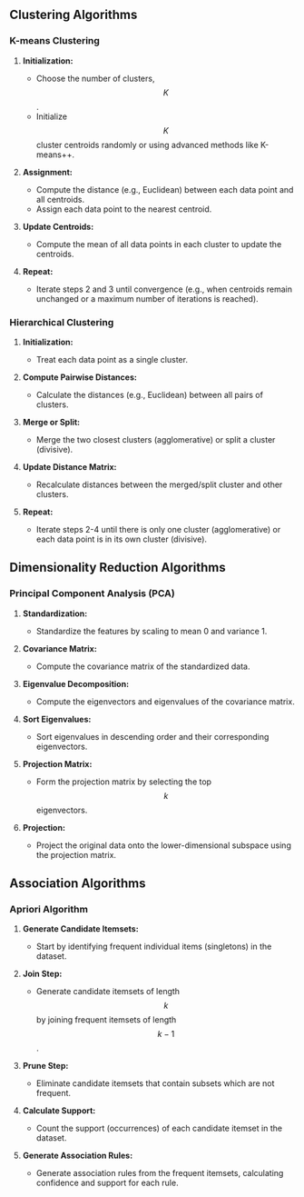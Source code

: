## Clustering Algorithms

### K-means Clustering

1. **Initialization:**
   - Choose the number of clusters, $$K$$.
   - Initialize $$K$$ cluster centroids randomly or using advanced methods like K-means++.

2. **Assignment:**
   - Compute the distance (e.g., Euclidean) between each data point and all centroids.
   - Assign each data point to the nearest centroid.

3. **Update Centroids:**
   - Compute the mean of all data points in each cluster to update the centroids.

4. **Repeat:**
   - Iterate steps 2 and 3 until convergence (e.g., when centroids remain unchanged or a maximum number of iterations is reached).

### Hierarchical Clustering

1. **Initialization:**
   - Treat each data point as a single cluster.

2. **Compute Pairwise Distances:**
   - Calculate the distances (e.g., Euclidean) between all pairs of clusters.

3. **Merge or Split:**
   - Merge the two closest clusters (agglomerative) or split a cluster (divisive).

4. **Update Distance Matrix:**
   - Recalculate distances between the merged/split cluster and other clusters.

5. **Repeat:**
   - Iterate steps 2-4 until there is only one cluster (agglomerative) or each data point is in its own cluster (divisive).

## Dimensionality Reduction Algorithms

### Principal Component Analysis (PCA)

1. **Standardization:**
   - Standardize the features by scaling to mean 0 and variance 1.

2. **Covariance Matrix:**
   - Compute the covariance matrix of the standardized data.

3. **Eigenvalue Decomposition:**
   - Compute the eigenvectors and eigenvalues of the covariance matrix.

4. **Sort Eigenvalues:**
   - Sort eigenvalues in descending order and their corresponding eigenvectors.

5. **Projection Matrix:**
   - Form the projection matrix by selecting the top $$k$$ eigenvectors.

6. **Projection:**
   - Project the original data onto the lower-dimensional subspace using the projection matrix.

## Association Algorithms

### Apriori Algorithm

1. **Generate Candidate Itemsets:**
   - Start by identifying frequent individual items (singletons) in the dataset.

2. **Join Step:**
   - Generate candidate itemsets of length $$k$$ by joining frequent itemsets of length $$k-1$$.

3. **Prune Step:**
   - Eliminate candidate itemsets that contain subsets which are not frequent.

4. **Calculate Support:**
   - Count the support (occurrences) of each candidate itemset in the dataset.

5. **Generate Association Rules:**
   - Generate association rules from the frequent itemsets, calculating confidence and support for each rule.
